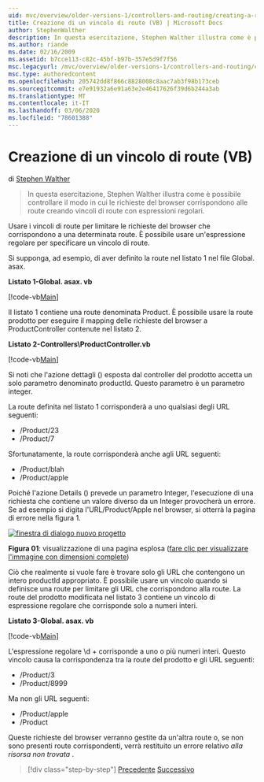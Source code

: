 ```yaml
---
uid: mvc/overview/older-versions-1/controllers-and-routing/creating-a-route-constraint-vb
title: Creazione di un vincolo di route (VB) | Microsoft Docs
author: StephenWalther
description: In questa esercitazione, Stephen Walther illustra come è possibile controllare il modo in cui le richieste del browser corrispondono alle route creando vincoli di route con espressioni regolari.
ms.author: riande
ms.date: 02/16/2009
ms.assetid: b7cce113-c82c-45bf-b97b-357e5d9f7f56
msc.legacyurl: /mvc/overview/older-versions-1/controllers-and-routing/creating-a-route-constraint-vb
msc.type: authoredcontent
ms.openlocfilehash: 205742dd8f866c8828008c8aac7ab3f98b173ceb
ms.sourcegitcommit: e7e91932a6e91a63e2e46417626f39d6b244a3ab
ms.translationtype: MT
ms.contentlocale: it-IT
ms.lasthandoff: 03/06/2020
ms.locfileid: "78601388"
---
```

# <a name="creating-a-route-constraint-vb"></a>Creazione di un vincolo di route (VB)

di [Stephen Walther](https://github.com/StephenWalther)

> In questa esercitazione, Stephen Walther illustra come è possibile controllare il modo in cui le richieste del browser corrispondono alle route creando vincoli di route con espressioni regolari.

Usare i vincoli di route per limitare le richieste del browser che corrispondono a una determinata route. È possibile usare un'espressione regolare per specificare un vincolo di route.

Si supponga, ad esempio, di aver definito la route nel listato 1 nel file Global. asax.

**Listato 1-Global. asax. vb**

[!code-vb[Main](creating-a-route-constraint-vb/samples/sample1.vb)]

Il listato 1 contiene una route denominata Product. È possibile usare la route prodotto per eseguire il mapping delle richieste del browser a ProductController contenute nel listato 2.

**Listato 2-Controllers\ProductController.vb**

[!code-vb[Main](creating-a-route-constraint-vb/samples/sample2.vb)]

Si noti che l'azione dettagli () esposta dal controller del prodotto accetta un solo parametro denominato productId. Questo parametro è un parametro integer.

La route definita nel listato 1 corrisponderà a uno qualsiasi degli URL seguenti:

- /Product/23
- /Product/7

Sfortunatamente, la route corrisponderà anche agli URL seguenti:

- /Product/blah
- /Product/apple

Poiché l'azione Details () prevede un parametro Integer, l'esecuzione di una richiesta che contiene un valore diverso da un Integer provocherà un errore. Se ad esempio si digita l'URL/Product/Apple nel browser, si otterrà la pagina di errore nella figura 1.

[![finestra di dialogo nuovo progetto](creating-a-route-constraint-vb/_static/image1.jpg)](creating-a-route-constraint-vb/_static/image1.png)

**Figura 01**: visualizzazione di una pagina esplosa ([fare clic per visualizzare l'immagine con dimensioni complete](creating-a-route-constraint-vb/_static/image2.png))

Ciò che realmente si vuole fare è trovare solo gli URL che contengono un intero productId appropriato. È possibile usare un vincolo quando si definisce una route per limitare gli URL che corrispondono alla route. La route del prodotto modificata nel listato 3 contiene un vincolo di espressione regolare che corrisponde solo a numeri interi.

**Listato 3-Global. asax. vb**

[!code-vb[Main](creating-a-route-constraint-vb/samples/sample3.vb)]

L'espressione regolare \d + corrisponde a uno o più numeri interi. Questo vincolo causa la corrispondenza tra la route del prodotto e gli URL seguenti:

- /Product/3
- /Product/8999

Ma non gli URL seguenti:

- /Product/apple
- /Product

Queste richieste del browser verranno gestite da un'altra route o, se non sono presenti route corrispondenti, verrà restituito un errore relativo *alla risorsa non trovata* .

> [!div class="step-by-step"]
> [Precedente](creating-custom-routes-vb.md)
> [Successivo](creating-a-custom-route-constraint-vb.md)
